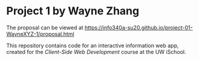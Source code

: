 # Project 1 by Wayne Zhang 

The proposal can be viewed at <https://info340a-su20.github.io/project-01-WayneXYZ-1/proposal.html>

This repository contains code for an interactive information web app, created for the _Client-Side Web Development_ course at the UW iSchool.
